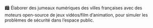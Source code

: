 🏙️ Élaborer des jumeaux numériques des villes françaises avec des moteurs open-source de jeux vidéos/film d’animation, 
pour simuler les problèmes de sécurité dans l’espace public.
